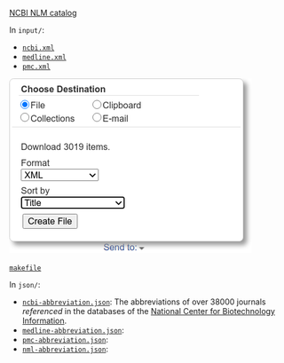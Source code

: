 [NCBI NLM catalog](https://www.ncbi.nlm.nih.gov/nlmcatalog/journals)

In `input/`:

- [`ncbi.xml`](https://www.ncbi.nlm.nih.gov/nlmcatalog/?term=ncbijournals)
- [`medline.xml`](https://www.ncbi.nlm.nih.gov/nlmcatalog?term=currentlyindexed)
- [`pmc.xml`](https://www.ncbi.nlm.nih.gov/nlmcatalog?term=journalspmc)

![Use the `Send to` dialog at the bottom of the web page to save the entire catalog as an XML file.](screenshot/send_to.png)

[`makefile`]()

In `json/`:

- [`ncbi-abbreviation.json`](../../../blob/master/ncbi/json/ncbi-abbreviations.json): The abbreviations of over 38000 journals _referenced_ in the databases of the [National Center for Biotechnology Information](https://en.wikipedia.org/wiki/National_Center_for_Biotechnology_Information).
- [`medline-abbreviation.json`]():
- [`pmc-abbreviation.json`]():
- [`nml-abbreviation.json`]():
